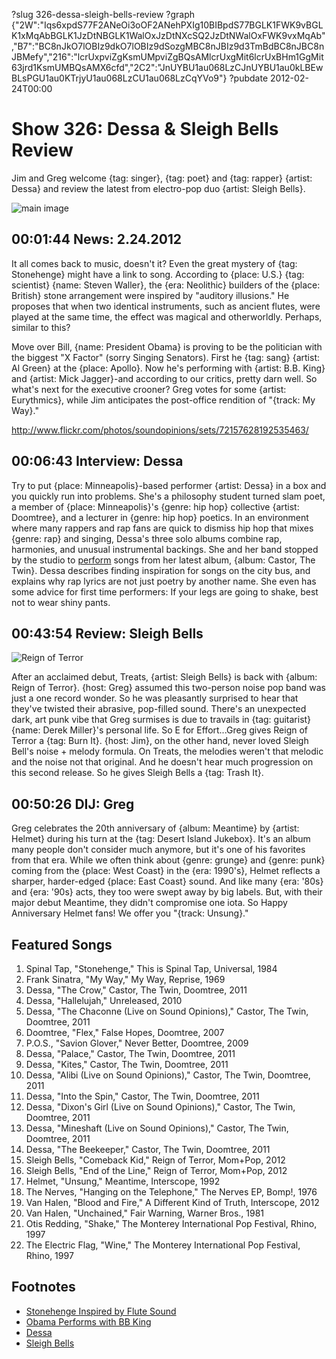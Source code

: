 ?slug 326-dessa-sleigh-bells-review
?graph {"2W":"Iqs6xpdS77F2ANeOi3oOF2ANehPXIg10BIBpdS77BGLK1FWK9vBGLK1xMqAbBGLK1JzDtNBGLK1WalOxJzDtNXcSQ2JzDtNWalOxFWK9vxMqAb","B7":"BC8nJkO7lOBIz9dkO7lOBIz9dSozgMBC8nJBIz9d3TmBdBC8nJBC8nJBMefy","216":"lcrUxpviZgKsmUMpviZgBQsAMlcrUxgMit6lcrUxBHm1GgMit63jrd1KsmUMBQsAMX6cfd","2C2":"JnUYBU1au068LzCJnUYBU1au0kLBEwBLsPGU1au0KTrjyU1au068LzCU1au068LzCqYVo9"}
?pubdate 2012-02-24T00:00

# Show 326: Dessa & Sleigh Bells Review
Jim and Greg welcome {tag: singer}, {tag: poet} and {tag: rapper} {artist: Dessa} and review the latest from electro-pop duo {artist: Sleigh Bells}. 

![main image](//static.soundopinions.org/images/2012/dessa.jpg)


## 00:01:44 News: 2.24.2012
It all comes back to music, doesn't it? Even the great mystery of {tag: Stonehenge} might have a link to song. According to {place: U.S.} {tag: scientist} {name: Steven Waller}, the {era: Neolithic} builders of the {place: British} stone arrangement were inspired by "auditory illusions." He proposes that when two identical instruments, such as ancient flutes, were played at the same time, the effect was magical and otherworldly. Perhaps, similar to this?

Move over Bill, {name: President Obama} is proving to be the politician with the biggest "X Factor" (sorry Singing Senators). First he {tag: sang} {artist: Al Green} at the {place: Apollo}. Now he's performing with {artist: B.B. King} and {artist: Mick Jagger}-and according to our critics, pretty darn well. So what's next for the executive crooner? Greg votes for some {artist: Eurythmics}, while Jim anticipates the post-office rendition of "{track: My Way}."

http://www.flickr.com/photos/soundopinions/sets/72157628192535463/

## 00:06:43 Interview: Dessa
Try to put {place: Minneapolis}-based performer {artist: Dessa} in a box and you quickly run into problems. She's a philosophy student turned slam poet, a member of {place: Minneapolis}'s {genre: hip hop} collective {artist: Doomtree}, and a lecturer in {genre: hip hop} poetics. In an environment where many rappers and rap fans are quick to dismiss hip hop that mixes {genre: rap} and singing, Dessa's three solo albums combine rap, harmonies, and unusual instrumental backings. She and her band stopped by the studio to [perform](https://vimeo.com/groups/205271) songs from her latest album, {album: Castor, The Twin}. Dessa describes finding inspiration for songs on the city bus, and explains why rap lyrics are not just poetry by another name. She even has some advice for first time performers: If your legs are going to shake, best not to wear shiny pants.

## 00:43:54 Review: Sleigh Bells
![Reign of Terror](//static.soundopinions.org/assets/326/2160.jpg "370695831/490170428")

After an acclaimed debut, Treats, {artist: Sleigh Bells} is back with {album: Reign of Terror}. {host: Greg} assumed this two-person noise pop band was just a one record wonder. So he was pleasantly surprised to hear that they've twisted their abrasive, pop-filled sound. There's an unexpected dark, art punk vibe that Greg surmises is due to travails in {tag: guitarist} {name: Derek Miller}'s personal life. So E for Effort...Greg gives Reign of Terror a {tag: Burn It}. {host: Jim}, on the other hand, never loved Sleigh Bell's noise + melody formula. On Treats, the melodies weren't that melodic and the noise not that original. And he doesn't hear much progression on this second release. So he gives Sleigh Bells a {tag: Trash It}.

## 00:50:26 DIJ: Greg
Greg celebrates the 20th anniversary of {album: Meantime} by {artist: Helmet} during his turn at the {tag: Desert Island Jukebox}. It's an album many people don't consider much anymore, but it's one of his favorites from that era. While we often think about {genre: grunge} and {genre: punk} coming from the {place: West Coast} in the {era: 1990's}, Helmet reflects a sharper, harder-edged {place: East Coast} sound. And like many {era: '80s} and {era: '90s} acts, they too were swept away by big labels. But, with their major debut Meantime, they didn't compromise one iota. So Happy Anniversary Helmet fans! We offer you "{track: Unsung}."


## Featured Songs
1. Spinal Tap, "Stonehenge," This is Spinal Tap, Universal, 1984
2. Frank Sinatra, "My Way," My Way, Reprise, 1969
3. Dessa, "The Crow," Castor, The Twin, Doomtree, 2011
4. Dessa, "Hallelujah," Unreleased, 2010
5. Dessa, "The Chaconne (Live on Sound Opinions)," Castor, The Twin, Doomtree, 2011
6. Doomtree, "Flex," False Hopes, Doomtree, 2007
7. P.O.S., "Savion Glover," Never Better, Doomtree, 2009
8. Dessa, "Palace," Castor, The Twin, Doomtree, 2011
9. Dessa, "Kites," Castor, The Twin, Doomtree, 2011
10. Dessa, "Alibi (Live on Sound Opinions)," Castor, The Twin, Doomtree, 2011
11. Dessa, "Into the Spin," Castor, The Twin, Doomtree, 2011
12. Dessa, "Dixon's Girl (Live on Sound Opinions)," Castor, The Twin, Doomtree, 2011
13. Dessa, "Mineshaft (Live on Sound Opinions)," Castor, The Twin, Doomtree, 2011
14. Dessa, "The Beekeeper," Castor, The Twin, Doomtree, 2011
15. Sleigh Bells, "Comeback Kid," Reign of Terror, Mom+Pop, 2012
16. Sleigh Bells, "End of the Line," Reign of Terror, Mom+Pop, 2012
17. Helmet, "Unsung," Meantime, Interscope, 1992
18. The Nerves, "Hanging on the Telephone," The Nerves EP, Bomp!, 1976
19. Van Halen, "Blood and Fire," A Different Kind of Truth, Interscope, 2012
20. Van Halen, "Unchained," Fair Warning, Warner Bros., 1981
21. Otis Redding, "Shake," The Monterey International Pop Festival, Rhino, 1997
22. The Electric Flag, "Wine," The Monterey International Pop Festival, Rhino, 1997

## Footnotes
- [Stonehenge Inspired by Flute Sound](http://www.bbc.com/news/science-environment-17080299)
- [Obama Performs with BB King](http://www.washingtonpost.com/blogs/ezra-klein/post/lunch-break-obama-signs-sweet-home-chicago/2012/02/22/gIQA3zOXTR_blog.html)
- [Dessa](http://www.doomtree.net/dessa/)
- [Sleigh Bells](http://bitterrivals.us/)
